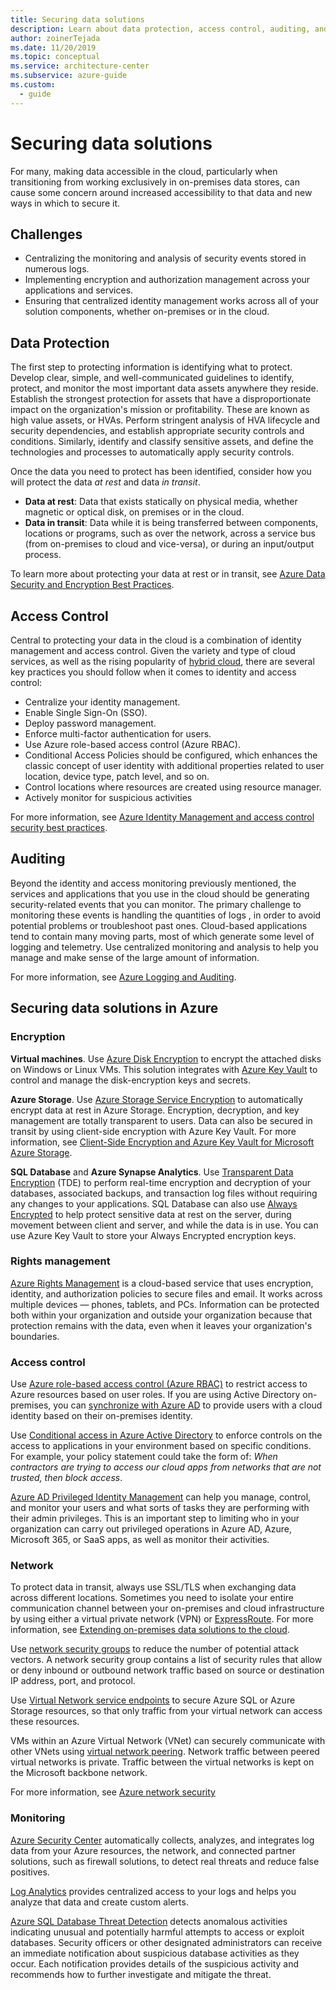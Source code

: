 ```yaml
---
title: Securing data solutions
description: Learn about data protection, access control, auditing, and Azure services and tools that help you secure data assets.
author: zoinerTejada
ms.date: 11/20/2019
ms.topic: conceptual
ms.service: architecture-center
ms.subservice: azure-guide
ms.custom:
  - guide
---
```


# Securing data solutions

For many, making data accessible in the cloud, particularly when transitioning from working exclusively in on-premises data stores, can cause some concern around increased accessibility to that data and new ways in which to secure it.

## Challenges

- Centralizing the monitoring and analysis of security events stored in numerous logs.
- Implementing encryption and authorization management across your applications and services.
- Ensuring that centralized identity management works across all of your solution components, whether on-premises or in the cloud.

## Data Protection

The first step to protecting information is identifying what to protect. Develop clear, simple, and well-communicated guidelines to identify, protect, and monitor the most important data assets anywhere they reside. Establish the strongest protection for assets that have a disproportionate impact on the organization's mission or profitability. These are known as high value assets, or HVAs. Perform stringent analysis of HVA lifecycle and security dependencies, and establish appropriate security controls and conditions. Similarly, identify and classify sensitive assets, and define the technologies and processes to automatically apply security controls.

Once the data you need to protect has been identified, consider how you will protect the data *at rest* and data *in transit*.

- **Data at rest**: Data that exists statically on physical media, whether magnetic or optical disk, on premises or in the cloud.
- **Data in transit**: Data while it is being transferred between components, locations or programs, such as over the network, across a service bus (from on-premises to cloud and vice-versa), or during an input/output process.

To learn more about protecting your data at rest or in transit, see [Azure Data Security and Encryption Best Practices](/azure/security/azure-security-data-encryption-best-practices).

## Access Control

Central to protecting your data in the cloud is a combination of identity management and access control. Given the variety and type of cloud services, as well as the rising popularity of [hybrid cloud](../scenarios/hybrid-on-premises-and-cloud.md), there are several key practices you should follow when it comes to identity and access control:

- Centralize your identity management.
- Enable Single Sign-On (SSO).
- Deploy password management.
- Enforce multi-factor authentication for users.
- Use Azure role-based access control (Azure RBAC).
- Conditional Access Policies should be configured, which enhances the classic concept of user identity with additional properties related to user location, device type, patch level, and so on.
- Control locations where resources are created using resource manager.
- Actively monitor for suspicious activities

For more information, see [Azure Identity Management and access control security best practices](/azure/security/azure-security-identity-management-best-practices).

## Auditing

Beyond the identity and access monitoring previously mentioned, the services and applications that you use in the cloud should be generating security-related events that you can monitor. The primary challenge to monitoring these events is handling the quantities of logs , in order to avoid potential problems or troubleshoot past ones. Cloud-based applications tend to contain many moving parts, most of which generate some level of logging and telemetry. Use centralized monitoring and analysis to help you manage and make sense of the large amount of information.

For more information, see [Azure Logging and Auditing](/azure/security/azure-log-audit).

## Securing data solutions in Azure

### Encryption

**Virtual machines**. Use [Azure Disk Encryption](/azure/security/fundamentals/azure-disk-encryption-vms-vmss) to encrypt the attached disks on Windows or Linux VMs. This solution integrates with [Azure Key Vault](/azure/key-vault/) to control and manage the disk-encryption keys and secrets.

**Azure Storage**. Use [Azure Storage Service Encryption](/azure/storage/common/storage-service-encryption) to automatically encrypt data at rest in Azure Storage. Encryption, decryption, and key management are totally transparent to users. Data can also be secured in transit by using client-side encryption with Azure Key Vault. For more information, see [Client-Side Encryption and Azure Key Vault for Microsoft Azure Storage](/azure/storage/common/storage-client-side-encryption).

**SQL Database** and **Azure Synapse Analytics**. Use [Transparent Data Encryption](/sql/relational-databases/security/encryption/transparent-data-encryption-azure-sql) (TDE)  to perform real-time encryption and decryption of your databases, associated backups, and transaction log files without requiring any changes to your applications. SQL Database can also use [Always Encrypted](/azure/sql-database/sql-database-always-encrypted-azure-key-vault) to help protect sensitive data at rest on the server, during movement between client and server, and while the data is in use. You can use Azure Key Vault to store your Always Encrypted encryption keys.

### Rights management

[Azure Rights Management](/information-protection/understand-explore/what-is-azure-rms) is a cloud-based service that uses encryption, identity, and authorization policies to secure files and email. It works across multiple devices &mdash; phones, tablets, and PCs. Information can be protected both within your organization and outside your organization because that protection remains with the data, even when it leaves your organization's boundaries.

### Access control

Use [Azure role-based access control (Azure RBAC)](/azure/role-based-access-control/overview) to restrict access to Azure resources based on user roles. If you are using Active Directory on-premises, you can [synchronize with Azure AD](/azure/active-directory/active-directory-hybrid-identity-design-considerations-directory-sync-requirements) to provide users with a cloud identity based on their on-premises identity.

Use [Conditional access in Azure Active Directory](/azure/active-directory/active-directory-conditional-access-azure-portal) to enforce controls on the access to applications in your environment based on specific conditions. For example, your policy statement could take the form of: _When contractors are trying to access our cloud apps from networks that are not trusted, then block access_.

[Azure AD Privileged Identity Management](/azure/active-directory/active-directory-privileged-identity-management-configure) can help you manage, control, and monitor your users and what sorts of tasks they are performing with their admin privileges. This is an important step to limiting who in your organization can carry out privileged operations in Azure AD, Azure, Microsoft 365, or SaaS apps, as well as monitor their activities.

### Network

To protect data in transit, always use SSL/TLS when exchanging data across different locations. Sometimes you need to isolate your entire communication channel between your on-premises and cloud infrastructure by using either a virtual private network (VPN) or [ExpressRoute](/azure/expressroute/). For more information, see [Extending on-premises data solutions to the cloud](../scenarios/hybrid-on-premises-and-cloud.md).

Use [network security groups](/azure/virtual-network/virtual-networks-nsg) to reduce the number of potential attack vectors. A network security group contains a list of security rules that allow or deny inbound or outbound network traffic based on source or destination IP address, port, and protocol.

Use [Virtual Network service endpoints](/azure/virtual-network/virtual-network-service-endpoints-overview) to secure Azure SQL or Azure Storage resources, so that only traffic from your virtual network can access these resources.

VMs within an Azure Virtual Network (VNet) can securely communicate with other VNets using [virtual network peering](/azure/virtual-network/virtual-network-peering-overview). Network traffic between peered virtual networks is private. Traffic between the virtual networks is kept on the Microsoft backbone network.

For more information, see [Azure network security](/azure/security/azure-network-security)

### Monitoring

[Azure Security Center](/azure/security-center/security-center-intro) automatically collects, analyzes, and integrates log data from your Azure resources, the network, and connected partner solutions, such as firewall solutions, to detect real threats and reduce false positives.

[Log Analytics](/azure/log-analytics/log-analytics-overview) provides centralized access to your logs and helps you analyze that data and create custom alerts.

[Azure SQL Database Threat Detection](/azure/sql-database/sql-database-threat-detection) detects anomalous activities indicating unusual and potentially harmful attempts to access or exploit databases. Security officers or other designated administrators can receive an immediate notification about suspicious database activities as they occur. Each notification provides details of the suspicious activity and recommends how to further investigate and mitigate the threat.
